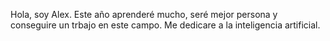 Hola, soy Alex.
Este año aprenderé mucho, seré mejor persona y conseguire un trbajo en este campo.
Me dedicare a la inteligencia artificial.